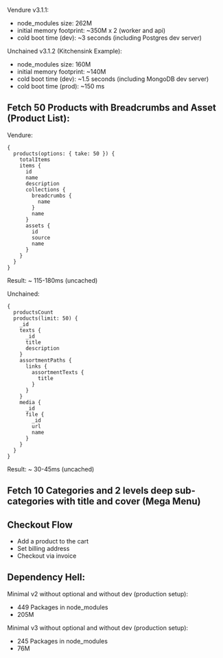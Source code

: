 Vendure v3.1.1:

* node_modules size: 262M
* initial memory footprint: ~350M x 2 (worker and api)
* cold boot time (dev): ~3 seconds (including Postgres dev server)

Unchained v3.1.2 (Kitchensink Example):

* node_modules size: 160M
* initial memory footprint: ~140M
* cold boot time (dev): ~1.5 seconds (including MongoDB dev server)
* cold boot time (prod): ~150 ms


## Fetch 50 Products with Breadcrumbs and Asset (Product List):

Vendure:

```
{
  products(options: { take: 50 }) {
    totalItems
    items {
      id
      name
      description
      collections {
        breadcrumbs {
          name
        }
        name
      }
      assets {
        id
        source
        name
      }
    }
  }
}
```

Result: ~ 115-180ms (uncached)

Unchained:

```
{
  productsCount
  products(limit: 50) {
    _id
    texts {
      _id
      title
      description
    }
    assortmentPaths {
      links {
        assortmentTexts {
          title
        }
      }
    }
    media {
      _id
      file {
        _id
        url
        name
      }
    }
  }
}
```

Result: ~ 30-45ms (uncached)


## Fetch 10 Categories and 2 levels deep sub-categories with title and cover (Mega Menu)



## Checkout Flow
- Add a product to the cart
- Set billing address
- Checkout via invoice



## Dependency Hell:

Minimal v2 without optional and without dev (production setup):

- 449 Packages in node_modules
- 205M

Minimal v3 without optional and without dev (production setup):

- 245 Packages in node_modules
- 76M